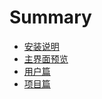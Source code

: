 # Summary

* [安装说明](README.md)
* [主界面预览](zhu-jie-mian-yu-lan.md)
* [用户篇](chapter1.md)
* [项目篇](xiang-mu-pian.md)

